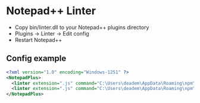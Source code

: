 # Notepad++ Linter

 - Copy bin/linter.dll to your Notepad++ plugins directory
 - Plugins -> Linter -> Edit config
 - Restart Notepad++

## Config example

```xml
<?xml version="1.0" encoding="Windows-1251" ?>
<NotepadPlus>
  <linter extension=".js" command="C:\Users\deadem\AppData\Roaming\npm\jscs.cmd --reporter=checkstyle"/>
  <linter extension=".js" command="C:\Users\deadem\AppData\Roaming\npm\jshint.cmd --reporter=checkstyle"/>
</NotepadPlus>
```
